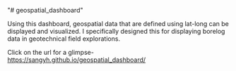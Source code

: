 "# geospatial_dashboard"
 
 Using this dashboard, geospatial data that are defined using lat-long can be displayed and visualized.
 I specifically designed this for displaying borelog data in geotechnical field explorations.

 Click on the url for a glimpse- https://sangyh.github.io/geospatial_dashboard/
 
